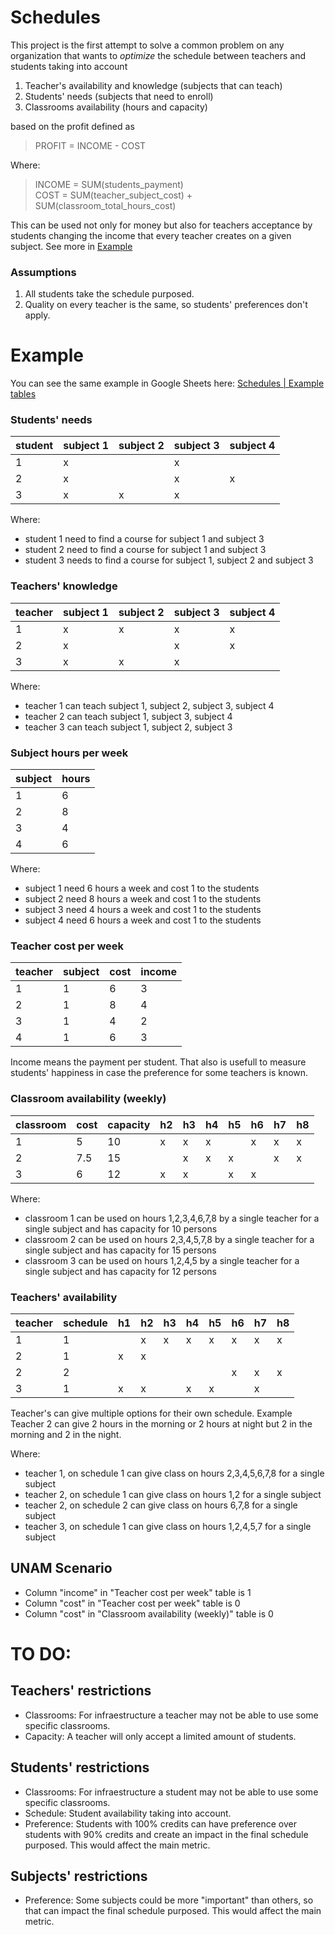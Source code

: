 # Schedules

This project is the first attempt to solve a common problem on any organization that wants to *optimize* the schedule between teachers and students taking into account 
1. Teacher's availability and knowledge (subjects that can teach)
2. Students' needs (subjects that need to enroll)
3. Classrooms availability (hours and capacity)

based on the profit defined as

> PROFIT = INCOME - COST  

Where:  
> INCOME = SUM(students_payment)  
> COST = SUM(teacher_subject_cost) + SUM(classroom_total_hours_cost)  

This can be used not only for money but also for teachers acceptance by students changing the income that every teacher creates on a given subject. See more in [Example](#example)

### Assumptions
1. All students take the schedule purposed.
2. Quality on every teacher is the same, so students' preferences don't apply.


# Example

You can see the same example in Google Sheets here: [Schedules | Example tables](https://docs.google.com/spreadsheets/d/1sreTuAUG9ZhNeeUrbaPRySFlNXCtdgsaaKbC9FoxGHU/edit?usp=sharing)

### Students' needs
| student | subject 1 | subject 2 | subject 3 | subject 4 |
|---------|-----------|-----------|-----------|-----------|
| 1       | x         |           | x         |           |
| 2       | x         |           | x         | x         |
| 3       | x         | x         | x         |           |

Where:
* student 1 need to find a course for subject 1 and subject 3
* student 2 need to find a course for subject 1 and subject 3
* student 3 needs to find a course for subject 1, subject 2 and subject 3

### Teachers' knowledge
| teacher | subject 1 | subject 2 | subject 3 | subject 4 |
|---------|-----------|-----------|-----------|-----------|
| 1       | x         | x         | x         | x         |
| 2       | x         |           | x         | x         |
| 3       | x         | x         | x         |           |

Where:
* teacher 1 can teach subject 1, subject 2, subject 3, subject 4
* teacher 2 can teach subject 1, subject 3, subject 4
* teacher 3 can teach subject 1, subject 2, subject 3

### Subject hours per week
| subject | hours |
|---------|-------|
| 1       | 6     |
| 2       | 8     |
| 3       | 4     |
| 4       | 6     |

Where:
* subject 1 need 6 hours a week and cost 1 to the students
* subject 2 need 8 hours a week and cost 1 to the students
* subject 3 need 4 hours a week and cost 1 to the students
* subject 4 need 6 hours a week and cost 1 to the students

### Teacher cost per week
| teacher | subject | cost | income |
|---------|---------|------|--------|
| 1       | 1       | 6    | 3      |
| 2       | 1       | 8    | 4      |
| 3       | 1       | 4    | 2      |
| 4       | 1       | 6    | 3      |

Income means the payment per student. That also is usefull to measure students' happiness in case the preference for some teachers is known.

### Classroom availability (weekly)
| classroom | cost | capacity | h2 | h3 | h4 | h5 | h6 | h7 | h8 |
|-----------|------|----------|----|----|----| ---|----|----|----|
| 1         | 5    | 10       | x  | x  | x  |    | x  | x  | x  |
| 2         | 7.5  | 15       |    | x  | x  | x  |    | x  | x  |
| 3         | 6    | 12       | x  | x  |    | x  | x  |    |    |

Where:
* classroom 1 can be used on hours 1,2,3,4,6,7,8 by a single teacher for a single subject and has capacity for 10 persons
* classroom 2 can be used on hours 2,3,4,5,7,8 by a single teacher for a single subject and has capacity for 15 persons
* classroom 3 can be used on hours 1,2,4,5 by a single teacher for a single subject and has capacity for 12 persons

### Teachers' availability
| teacher | schedule | h1 | h2 | h3 | h4 | h5 | h6 | h7 | h8 |
|---------|----------|----|----|----| ---|----|----|----|----|
| 1       | 1        |    | x  | x  | x  | x  | x  | x  | x  |
| 2       | 1        | x  | x  |    |    |    |    |    |    |
| 2       | 2        |    |    |    |    |    | x  | x  | x  |
| 3       | 1        | x  | x  |    | x  | x  |    | x  |    |

Teacher's can give multiple options for their own schedule. Example Teacher 2 can give 2 hours in the morning or 2 hours at night but 2 in the morning and 2 in the night.

Where:
* teacher 1, on schedule 1 can give class on hours 2,3,4,5,6,7,8 for a single subject
* teacher 2, on schedule 1 can give class on hours 1,2 for a single subject
* teacher 2, on schedule 2 can give class on hours 6,7,8 for a single subject
* teacher 3, on schedule 1 can give class on hours 1,2,4,5,7 for a single subject



## UNAM Scenario  
* Column "income" in "Teacher cost per week" table is 1
* Column "cost" in "Teacher cost per week" table is 0
* Column "cost" in "Classroom availability (weekly)" table is 0

# TO DO: 

## Teachers' restrictions
* Classrooms: For infraestructure a teacher may not be able to use some specific classrooms.  
* Capacity: A teacher will only accept a limited amount of students.  

## Students' restrictions
* Classrooms: For infraestructure a student may not be able to use some specific classrooms.  
* Schedule: Student availability taking into account.  
* Preference: Students with 100% credits can have preference over students with 90% credits and create an impact in the final schedule purposed. This would affect the main metric.  

## Subjects' restrictions
* Preference: Some subjects could be more "important" than others, so that can impact the final schedule purposed. This would affect the main metric.  
